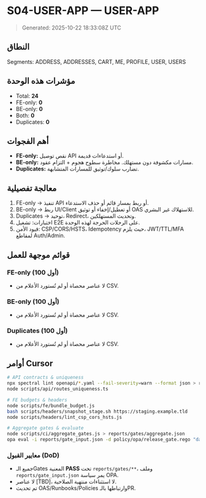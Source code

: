 # S04-USER-APP — USER-APP

> Generated: 2025-10-22 18:33:08Z UTC


## النطاق
Segments: ADDRESS, ADDRESSES, CART, ME, PROFILE, USER, USERS

## مؤشرات هذه الوحدة
- Total: **24**
- FE-only: **0**
- BE-only: **0**
- Both: **0**
- Duplicates: **0**

## أهم الفجوات
- **FE-only:** نقص توصيل API أو استدعاءات قديمة.
- **BE-only:** مسارات مكشوفة دون مستهلك. مخاطرة سطوح هجوم + التزام عقود.
- **Duplicates:** تضارب سلوك/توثيق للمسارات المتشابهة.

## معالجة تفصيلية
1) FE-only → تنفيذ API أو ربط بمسار قائم أو حذف الاستدعاء.
2) BE-only → ربط UI/Client أو تعطيل/إخفاء أو توثيق OAS للاستهلاك غير البشري.
3) Duplicates → توحيد، Redirect، وتحديث المستهلكين.
4) اختبارات: تشغيل E2E على الرحلات الحرجة لهذه الوحدة.
5) قيود الأمن: CSP/CORS/HSTS، Idempotency حيث يلزم، JWT/TTL/MFA لمقاطع Auth/Admin.

## قوائم موجهة للعمل
### FE-only (أول 100)
- لا عناصر محصاة أو لم تُستورد الأعلام من CSV.

### BE-only (أول 100)
- لا عناصر محصاة أو لم تُستورد الأعلام من CSV.

### Duplicates (أول 100)
- لا عناصر محصاة أو لم تُستورد الأعلام من CSV.

## أوامر Cursor
```bash
# API contracts & uniqueness
npx spectral lint openapi/*.yaml --fail-severity=warn --format json > reports/openapi/spectral.json
node scripts/api/routes_uniqueness.ts

# FE budgets & headers
node scripts/fe/bundle_budget.js
bash scripts/headers/snapshot_stage.sh https://staging.example.tld
node scripts/headers/lint_csp_cors_hsts.js

# Aggregate gates & evaluate
node scripts/ci/aggregate_gates.js > reports/gates/aggregate.json
opa eval -i reports/gate_input.json -d policy/opa/release_gate.rego "data.gate.allow"
```
### معايير القبول (DoD)
- جميع الـGates المعنية **PASS** تحت `reports/gates/**`، وملف `reports/gate_input.json` يمر سياسة OPA.
- لا عناصر [TBD]، لا استثناءات منتهية الصلاحية.
- تم تحديث OAS/Runbooks/Policies وارتباطها بالـPR.
